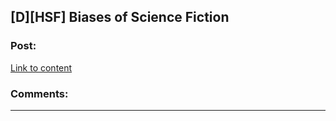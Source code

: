 ## [D][HSF] Biases of Science Fiction

### Post:

[Link to content](http://www.overcomingbias.com/2006/12/biases_of_scien.html)

### Comments:

---

